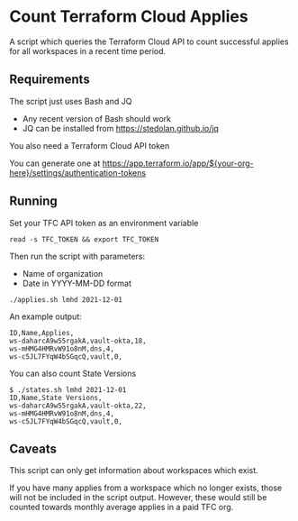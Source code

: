 # Count Terraform Cloud Applies

A script which queries the Terraform Cloud API to count successful applies for all
workspaces in a recent time period.

## Requirements

The script just uses Bash and JQ
* Any recent version of Bash should work
* JQ can be installed from https://stedolan.github.io/jq


You also need a Terraform Cloud API token

You can generate one at https://app.terraform.io/app/${your-org-here}/settings/authentication-tokens

## Running

Set your TFC API token as an environment variable

```
read -s TFC_TOKEN && export TFC_TOKEN
```


Then run the script with parameters:
* Name of organization
* Date in YYYY-MM-DD format

```
./applies.sh lmhd 2021-12-01
```


An example output:

```
ID,Name,Applies,
ws-daharcA9w55rgakA,vault-okta,18,
ws-mHMG4HMRvW91o8nM,dns,4,
ws-c5JL7FYqW4bSGqcQ,vault,0,
```


You can also count State Versions

```
$ ./states.sh lmhd 2021-12-01
ID,Name,State Versions,
ws-daharcA9w55rgakA,vault-okta,22,
ws-mHMG4HMRvW91o8nM,dns,4,
ws-c5JL7FYqW4bSGqcQ,vault,0,
```


## Caveats

This script can only get information about workspaces which exist.

If you have many applies from a workspace which no longer exists, those will not be included in the script output. However, these would still be counted towards monthly average applies in a paid TFC org.
